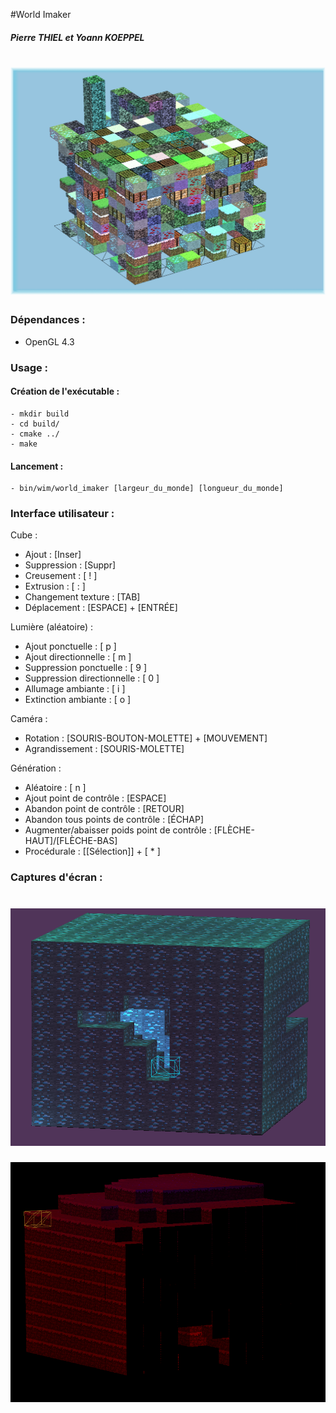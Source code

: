 #World Imaker
##### Pierre THIEL et Yoann KOEPPEL

![world_imaker](./doc/screenshots/world_imaker.png)
=====
### Dépendances :
* OpenGL 4.3
### Usage :
#### Création de l'exécutable :
    - mkdir build
    - cd build/
    - cmake ../
    - make 
#### Lancement :
    - bin/wim/world_imaker [largeur_du_monde] [longueur_du_monde]
### Interface utilisateur :

Cube :
* Ajout : 		      		[Inser]
* Suppression :	      		[Suppr]
* Creusement :	      		[ ! ]
* Extrusion :		      		[ : ]
* Changement texture :   		[TAB]
* Déplacement : 			[ESPACE] + [ENTRÉE]


Lumière (aléatoire) :
* Ajout ponctuelle : 	         	          [ p ]
* Ajout directionnelle :      	          [ m ]
* Suppression ponctuelle :	          [ 9 ]
* Suppression directionnelle :         [ 0 ]
* Allumage ambiante :		[ i ]
* Extinction ambiante :		[ o ]

Caméra :
* Rotation :			 	[SOURIS-BOUTON-MOLETTE] + [MOUVEMENT]
* Agrandissement :		 	[SOURIS-MOLETTE]

Génération :
* Aléatoire :                    [ n ]
* Ajout point de contrôle :				[ESPACE]
* Abandon point de contrôle : [RETOUR]
* Abandon tous points de contrôle : [ÉCHAP]
* Augmenter/abaisser poids point de contrôle : [FLÈCHE-HAUT]/[FLÈCHE-BAS]
* Procédurale : [[Sélection]] + [ * ]

### Captures d'écran :

![cap1](./doc/screenshots/mine_diamond.png)
==
![cap2](./doc/screenshots/invert_after_lights.png)
